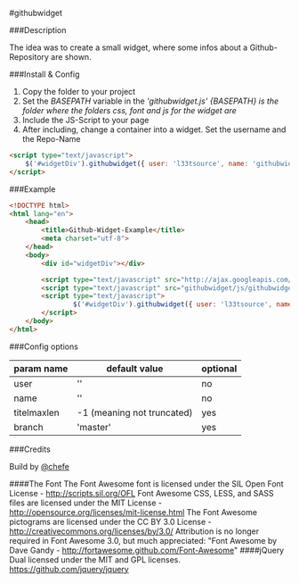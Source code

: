 #githubwidget

###Description

The idea was to create a small widget, where some infos about a Github-Repository are shown.

###Install & Config

1.  Copy the folder to your project
2.  Set the *BASEPATH* variable in the *'githubwidget.js'* 
    *{BASEPATH} is the folder where the folders css, font and js for the widget are*
3.  Include the JS-Script to your page
    <script type="text/javascript" src="githubwidget/js/githubwidget.js"></script>
4.  After including, change a container into a widget. Set the username and the Repo-Name 

```html
<script type="text/javascript">
	$('#widgetDiv').githubwidget({ user: 'l33tsource', name: 'githubwidget' });
</script>
```

###Example
```html
<!DOCTYPE html>
<html lang="en">
	<head>
		<title>Github-Widget-Example</title>
		<meta charset="utf-8">
	</head>
	<body>
		<div id="widgetDiv"></div>

		<script type="text/javascript" src="http://ajax.googleapis.com/ajax/libs/jquery/1.8.2/jquery.min.js"></script>
		<script type="text/javascript" src="githubwidget/js/githubwidget.js"></script>
		<script type="text/javascript">
	    		$('#widgetDiv').githubwidget({ user: 'l33tsource', name: 'githubwidget' });
		</script>
	</body>
</html>
```

###Config options

|param name  | default value              | optional  |  
|------------|----------------------------|-----------|
|user        | ''                         | no        |
|name        | ''                         | no        |
|titelmaxlen | -1 (meaning not truncated) | yes       |
|branch      |  'master'                  | yes       |

###Credits

Build by [@chefe]( https://github.com/chefe )

####The Font
The Font Awesome font is licensed under the SIL Open Font License - http://scripts.sil.org/OFL
Font Awesome CSS, LESS, and SASS files are licensed under the MIT License - http://opensource.org/licenses/mit-license.html
The Font Awesome pictograms are licensed under the CC BY 3.0 License - http://creativecommons.org/licenses/by/3.0/
Attribution is no longer required in Font Awesome 3.0, but much appreciated: "Font Awesome by Dave Gandy - http://fortawesome.github.com/Font-Awesome"
####jQuery
Dual licensed under the MIT and GPL licenses. https://github.com/jquery/jquery

